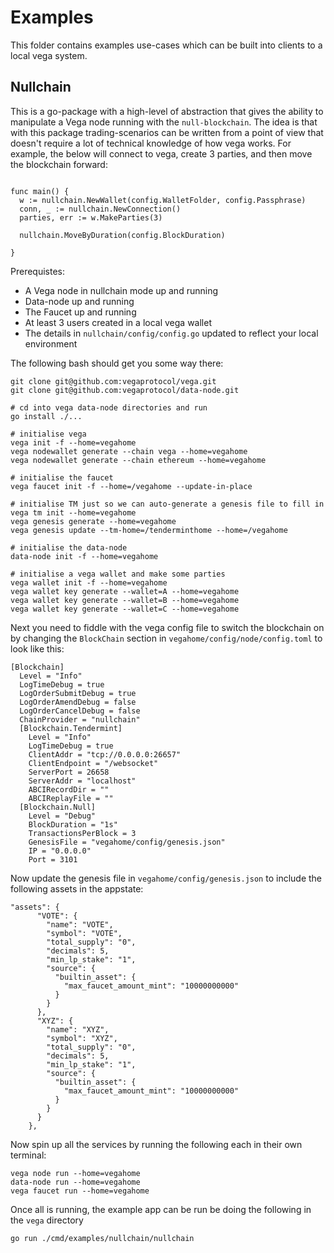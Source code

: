 # Examples

This folder contains examples use-cases which can be built into clients to a local vega system.

## Nullchain

This is a go-package with a high-level of abstraction that gives the ability to manipulate a Vega node running with the `null-blockchain`. The idea is that with this package trading-scenarios can be written from a point of view that doesn't require a lot of technical knowledge of how vega works. For example, the below will connect to vega, create 3 parties, and then move the blockchain forward:

```

func main() {
  w := nullchain.NewWallet(config.WalletFolder, config.Passphrase)
  conn, _ := nullchain.NewConnection()
  parties, err := w.MakeParties(3)

  nullchain.MoveByDuration(config.BlockDuration)

}
```

Prerequistes:
- A Vega node in nullchain mode up and running
- Data-node up and running
- The Faucet up and running
- At least 3 users created in a local vega wallet
- The details in `nullchain/config/config.go` updated to reflect your local environment

The following bash should get you some way there:
```
git clone git@github.com:vegaprotocol/vega.git
git clone git@github.com:vegaprotocol/data-node.git

# cd into vega data-node directories and run
go install ./...

# initialise vega
vega init -f --home=vegahome
vega nodewallet generate --chain vega --home=vegahome
vega nodewallet generate --chain ethereum --home=vegahome

# initialise the faucet
vega faucet init -f --home=/vegahome --update-in-place

# initialise TM just so we can auto-generate a genesis file to fill in
vega tm init --home=vegahome
vega genesis generate --home=vegahome
vega genesis update --tm-home=/tenderminthome --home=/vegahome

# initialise the data-node
data-node init -f --home=vegahome

# initialise a vega wallet and make some parties
vega wallet init -f --home=vegahome
vega wallet key generate --wallet=A --home=vegahome
vega wallet key generate --wallet=B --home=vegahome
vega wallet key generate --wallet=C --home=vegahome
```

Next you need to fiddle with the vega config file to switch the blockchain on by changing the `BlockChain` section in `vegahome/config/node/config.toml` to look like this:
```
[Blockchain]
  Level = "Info"
  LogTimeDebug = true
  LogOrderSubmitDebug = true
  LogOrderAmendDebug = false
  LogOrderCancelDebug = false
  ChainProvider = "nullchain"
  [Blockchain.Tendermint]
    Level = "Info"
    LogTimeDebug = true
    ClientAddr = "tcp://0.0.0.0:26657"
    ClientEndpoint = "/websocket"
    ServerPort = 26658
    ServerAddr = "localhost"
    ABCIRecordDir = ""
    ABCIReplayFile = ""
  [Blockchain.Null]
    Level = "Debug"
    BlockDuration = "1s"
    TransactionsPerBlock = 3
    GenesisFile = "vegahome/config/genesis.json"
    IP = "0.0.0.0"
    Port = 3101
```

Now update the genesis file in `vegahome/config/genesis.json` to include the following assets in the appstate:

```
"assets": {
      "VOTE": {
        "name": "VOTE",
        "symbol": "VOTE",
        "total_supply": "0",
        "decimals": 5,
        "min_lp_stake": "1",
        "source": {
          "builtin_asset": {
            "max_faucet_amount_mint": "10000000000"
          }
        }
      },
      "XYZ": {
        "name": "XYZ",
        "symbol": "XYZ",
        "total_supply": "0",
        "decimals": 5,
        "min_lp_stake": "1",
        "source": {
          "builtin_asset": {
            "max_faucet_amount_mint": "10000000000"
          }
        }
      }
    },
```

Now spin up all the services by running the following each in their own terminal:

```
vega node run --home=vegahome
data-node run --home=vegahome
vega faucet run --home=vegahome

```

Once all is running, the example app can be run be doing the following in the `vega` directory
```
go run ./cmd/examples/nullchain/nullchain
```
